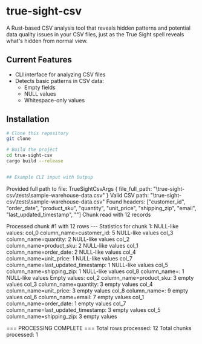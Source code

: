 # true-sight-csv

A Rust-based CSV analysis tool that reveals hidden patterns and potential data quality issues in your CSV files, just as the True Sight spell reveals what's hidden from normal view.

## Current Features
- CLI interface for analyzing CSV files
- Detects basic patterns in CSV data:
  - Empty fields
  - NULL values
  - Whitespace-only values

## Installation
```bash
# Clone this repository
git clone 

# Build the project
cd true-sight-csv
cargo build --release


## Example CLI input with Outpup
```
Provided full path to file: TrueSightCsvArgs { file_full_path: "\\true-sight-csv\\tests\\sample-warehouse-data.csv" }
Valid CSV path: "\\true-sight-csv\\tests\\sample-warehouse-data.csv"
Found headers: ["customer_id", "order_date", "product_sku", "quantity", "unit_price", "shipping_zip", "email", "last_updated_timestamp", ""]
Chunk read with 12 records

Processed chunk #1 with 12 rows
--- Statistics for chunk 1:
NULL-like values:
   col_0 column_name=customer_id: 5 NULL-like values
   col_3 column_name=quantity: 2 NULL-like values
   col_2 column_name=product_sku: 2 NULL-like values
   col_1 column_name=order_date: 2 NULL-like values
   col_4 column_name=unit_price: 1 NULL-like values
   col_7 column_name=last_updated_timestamp: 1 NULL-like values
   col_5 column_name=shipping_zip: 1 NULL-like values
   col_8 column_name=: 1 NULL-like values
Empty values:
   col_2 column_name=product_sku: 3 empty values
   col_3 column_name=quantity: 3 empty values
   col_4 column_name=unit_price: 3 empty values
   col_8 column_name=: 9 empty values
   col_6 column_name=email: 7 empty values
   col_1 column_name=order_date: 1 empty values
   col_7 column_name=last_updated_timestamp: 3 empty values
   col_5 column_name=shipping_zip: 3 empty values

=== PROCESSING COMPLETE ===
Total rows processed: 12
Total chunks processed: 1
```